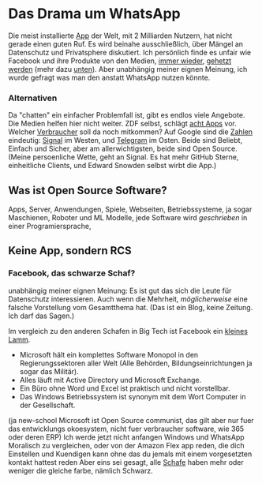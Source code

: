 # Das Drama um WhatsApp

Die meist installierte [App](https://en.wikipedia.org/wiki/WhatsApp) der Welt, mit 2 Milliarden Nutzern, hat nicht gerade einen guten Ruf. Es wird beinahe ausschließlich, über Mängel an Datenschutz und Privatsphere diskutiert. Ich persönlich finde es unfair wie Facebook und ihre Produkte von den Medien, [immer wieder](https://trends.google.com/trends/explore?date=today%205-y&q=delete%20facebook), [gehetzt werden](https://trends.google.com/trends/explore?q=whatsapp%20alternative) (mehr dazu [unten](#facebook-das-schwarze-schaf)). Aber unabhängig meiner eignen Meinung, ich wurde gefragt was man den anstatt WhatsApp nutzen könnte.

### Alternativen

Da "chatten" ein einfacher Problemfall ist, gibt es endlos viele Angebote. Die Medien helfen hier nicht weiter. ZDF selbst, schlägt [acht Apps](https://www.zdf.de/nachrichten/digitales/whatsapp-alternativen-messenger-100.html) vor. Welcher [Verbraucher](https://www.verbraucherzentrale.de/wissen/digitale-welt/datenschutz/whatsappalternativen-messenger-im-ueberblick-13055) soll da noch mitkommen? Auf Google sind die [Zahlen](https://trends.google.com/trends/explore?geo=DE&q=Signal,Telegram,Threema) eindeutig: [Signal](https://signal.org/) im Westen, und [Telegram](https://telegram.org/) im Osten. Beide sind Beliebt, Einfach und Sicher, aber am allerwichtigsten, beide sind Open Source. (Meine persoenliche Wette, geht an Signal. Es hat mehr GitHub Sterne, einheitliche Clients, und Edward Snowden selbst wirbt die App.)

## Was ist Open Source Software?

Apps, Server, Anwendungen, Spiele, Webseiten, Betriebssysteme, ja sogar Maschienen, Roboter und ML Modelle, jede Software wird _geschrieben_ in einer Programiersprache,

## Keine App, sondern RCS

### Facebook, das schwarze Schaf?

unabhängig meiner eignen Meinung: Es ist gut das sich die Leute für Datenschutz interessieren. Auch wenn die Mehrheit, _möglicherweise_ eine falsche Vorstellung vom Gesamtthema hat. (Das ist ein Blog, keine Zeitung. Ich darf das Sagen.)

Im vergleich zu den anderen Schafen in Big Tech ist Facebook ein [kleines Lamm](https://en.wikipedia.org/wiki/List_of_public_corporations_by_market_capitalization#Publicly_traded_companies).

- Microsoft hält ein komplettes Software Monopol in den Regierungssektoren aller Welt (Alle Behörden, Bildungseinrichtungen ja sogar das Militär).
- Alles läuft mit Active Directory und Microsoft Exchange.
- Ein Büro ohne Word und Excel ist praktisch und nicht vorstellbar.
- Das Windows Betriebssystem ist synonym mit dem Wort Computer in der Gesellschaft.

(ja new-school Microsoft ist Open Source communist, das gilt aber nur fuer das entwicklungs okoesystem, nicht fuer verbraucher software, wie 365 oder deren ERP) Ich werde jetzt nicht anfangen Windows und WhatsApp Moralisch zu vergleichen, oder von der Amazon Flex app reden, die dich Einstellen und Kuendigen kann ohne das du jemals mit einem vorgesetzten kontakt hattest reden Aber eins sei gesagt, alle [Schafe](https://en.wikipedia.org/wiki/Big_Tech) haben mehr oder weniger die gleiche farbe, nämlich Schwarz.
